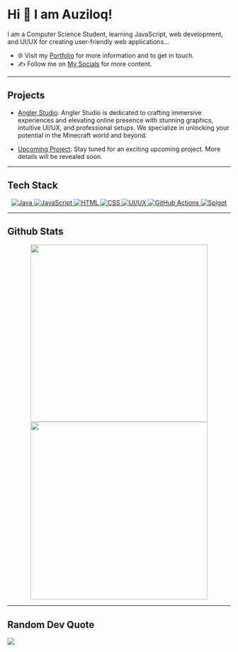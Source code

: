# Hi 👋 I am Auziloq! 
I am a Computer Science Student, learning JavaScript, web development, and UI/UX for creating user-friendly web applications...

- 🌐 Visit my [Portfolio](https://auziloq.me/) for more information and to get in touch.
- ✍️ Follow me on [My Socials](https://linktr.ee/Auziloq/) for more content.

---

## Projects

- [Angler Studio](https://comingsoon): 
Angler Studio is dedicated to crafting immersive experiences and elevating online presence with stunning graphics, intuitive UI/UX, and professional setups. We specialize in unlocking your potential in the Minecraft world and beyond.

- [Upcoming Project](https://upcomingproject):
Stay tuned for an exciting upcoming project. More details will be revealed soon.

---

## Tech Stack
<p align="center">
<a href="https://www.java.com/" target="_blank">
  <img src="https://img.shields.io/badge/Java-%23ED8B00.svg?style=flat-square&logo=java&logoColor=white" alt="Java">
</a>
<a href="https://www.javascript.com/" target="_blank">
  <img src="https://img.shields.io/badge/JavaScript-%23F7DF1E.svg?style=flat-square&logo=javascript&logoColor=black" alt="JavaScript">
</a>
<a href="https://html.com/" target="_blank">
  <img src="https://img.shields.io/badge/HTML-%23E34F26.svg?style=flat-square&logo=html5&logoColor=white" alt="HTML">
</a>
<a href="https://www.w3.org/Style/CSS/Overview.en.html" target="_blank">
  <img src="https://img.shields.io/badge/CSS-%231572B6.svg?style=flat-square&logo=css3&logoColor=white" alt="CSS">
</a>
<a href="https://uxdesign.cc/" target="_blank">
  <img src="https://img.shields.io/badge/UI%2FUX-%23000000.svg?style=flat-square&logo=adobe&logoColor=white" alt="UI/UX">
</a>
<a href="https://github.com/features/actions" target="_blank">
  <img src="https://img.shields.io/badge/GitHub%20Actions-%232671E5.svg?style=flat-square&logo=github-actions&logoColor=white" alt="GitHub Actions">
</a>
<a href="https://www.spigotmc.org/" target="_blank">
  <img src="https://img.shields.io/badge/Spigot-%23518FAC.svg?style=flat-square&logo=spigot&logoColor=white" alt="Spigot">
</a>
</p>

---

## Github Stats
<p align="center">
  <img src="https://github-readme-stats.vercel.app/api?username=auziloq&show_icons=true&theme=bear" width="400">
  <img src="https://github-readme-streak-stats.herokuapp.com?user=auziloq&theme=dark&hide_border=true" width="400">
</p>

---

## Random Dev Quote
![](https://quotes-github-readme.vercel.app/api?type=horizontal&theme=radical)

